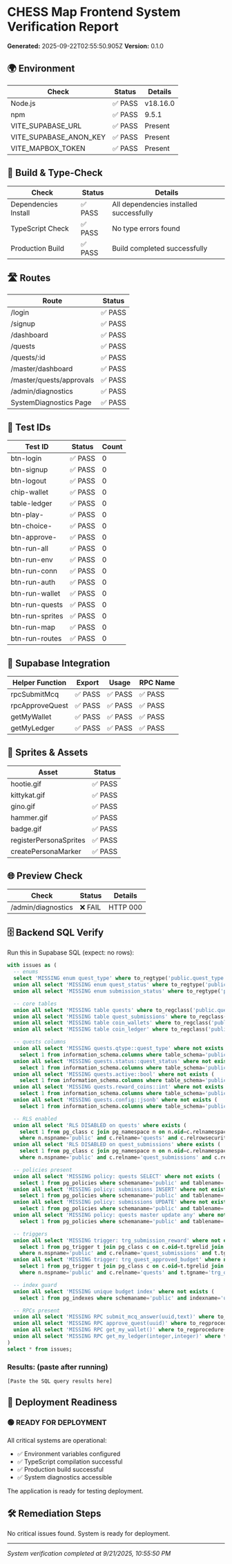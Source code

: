 # CHESS Map Frontend System Verification Report

**Generated:** 2025-09-22T02:55:50.905Z
**Version:** 0.1.0

## 🌍 Environment

| Check                  | Status  | Details  |
| ---------------------- | ------- | -------- |
| Node.js                | ✅ PASS | v18.16.0 |
| npm                    | ✅ PASS | 9.5.1    |
| VITE_SUPABASE_URL      | ✅ PASS | Present  |
| VITE_SUPABASE_ANON_KEY | ✅ PASS | Present  |
| VITE_MAPBOX_TOKEN      | ✅ PASS | Present  |

## 🔨 Build & Type-Check

| Check                | Status  | Details                                 |
| -------------------- | ------- | --------------------------------------- |
| Dependencies Install | ✅ PASS | All dependencies installed successfully |
| TypeScript Check     | ✅ PASS | No type errors found                    |
| Production Build     | ✅ PASS | Build completed successfully            |

## 🛣️ Routes

| Route                    | Status  |
| ------------------------ | ------- |
| /login                   | ✅ PASS |
| /signup                  | ✅ PASS |
| /dashboard               | ✅ PASS |
| /quests                  | ✅ PASS |
| /quests/:id              | ✅ PASS |
| /master/dashboard        | ✅ PASS |
| /master/quests/approvals | ✅ PASS |
| /admin/diagnostics       | ✅ PASS |
| SystemDiagnostics Page   | ✅ PASS |

## 🎯 Test IDs

| Test ID         | Status  | Count |
| --------------- | ------- | ----- |
| btn-login       | ✅ PASS | 0     |
| btn-signup      | ✅ PASS | 0     |
| btn-logout      | ✅ PASS | 0     |
| chip-wallet     | ✅ PASS | 0     |
| table-ledger    | ✅ PASS | 0     |
| btn-play-       | ✅ PASS | 0     |
| btn-choice-     | ✅ PASS | 0     |
| btn-approve-    | ✅ PASS | 0     |
| btn-run-all     | ✅ PASS | 0     |
| btn-run-env     | ✅ PASS | 0     |
| btn-run-conn    | ✅ PASS | 0     |
| btn-run-auth    | ✅ PASS | 0     |
| btn-run-wallet  | ✅ PASS | 0     |
| btn-run-quests  | ✅ PASS | 0     |
| btn-run-sprites | ✅ PASS | 0     |
| btn-run-map     | ✅ PASS | 0     |
| btn-run-routes  | ✅ PASS | 0     |

## 🔗 Supabase Integration

| Helper Function | Export  | Usage   | RPC Name |
| --------------- | ------- | ------- | -------- |
| rpcSubmitMcq    | ✅ PASS | ✅ PASS | ✅ PASS  |
| rpcApproveQuest | ✅ PASS | ✅ PASS | ✅ PASS  |
| getMyWallet     | ✅ PASS | ✅ PASS | ✅ PASS  |
| getMyLedger     | ✅ PASS | ✅ PASS | ✅ PASS  |

## 🎨 Sprites & Assets

| Asset                  | Status  |
| ---------------------- | ------- |
| hootie.gif             | ✅ PASS |
| kittykat.gif           | ✅ PASS |
| gino.gif               | ✅ PASS |
| hammer.gif             | ✅ PASS |
| badge.gif              | ✅ PASS |
| registerPersonaSprites | ✅ PASS |
| createPersonaMarker    | ✅ PASS |

## 🌐 Preview Check

| Check              | Status  | Details  |
| ------------------ | ------- | -------- |
| /admin/diagnostics | ❌ FAIL | HTTP 000 |

## 🗄️ Backend SQL Verify

Run this in Supabase SQL (expect: no rows):

```sql
with issues as (
  -- enums
  select 'MISSING enum quest_type' where to_regtype('public.quest_type') is null
  union all select 'MISSING enum quest_status' where to_regtype('public.quest_status') is null
  union all select 'MISSING enum submission_status' where to_regtype('public.submission_status') is null

  -- core tables
  union all select 'MISSING table quests' where to_regclass('public.quests') is null
  union all select 'MISSING table quest_submissions' where to_regclass('public.quest_submissions') is null
  union all select 'MISSING table coin_wallets' where to_regclass('public.coin_wallets') is null
  union all select 'MISSING table coin_ledger' where to_regclass('public.coin_ledger') is null

  -- quests columns
  union all select 'MISSING quests.qtype::quest_type' where not exists (
    select 1 from information_schema.columns where table_schema='public' and table_name='quests' and column_name='qtype' and udt_name='quest_type')
  union all select 'MISSING quests.status::quest_status' where not exists (
    select 1 from information_schema.columns where table_schema='public' and table_name='quests' and column_name='status' and udt_name='quest_status')
  union all select 'MISSING quests.active::bool' where not exists (
    select 1 from information_schema.columns where table_schema='public' and table_name='quests' and column_name='active' and udt_name='bool')
  union all select 'MISSING quests.reward_coins::int' where not exists (
    select 1 from information_schema.columns where table_schema='public' and table_name='quests' and column_name='reward_coins')
  union all select 'MISSING quests.config::jsonb' where not exists (
    select 1 from information_schema.columns where table_schema='public' and table_name='quests' and column_name='config' and udt_name='jsonb')

  -- RLS enabled
  union all select 'RLS DISABLED on quests' where exists (
    select 1 from pg_class c join pg_namespace n on n.oid=c.relnamespace
    where n.nspname='public' and c.relname='quests' and c.relrowsecurity=false)
  union all select 'RLS DISABLED on quest_submissions' where exists (
    select 1 from pg_class c join pg_namespace n on n.oid=c.relnamespace
    where n.nspname='public' and c.relname='quest_submissions' and c.relrowsecurity=false)

  -- policies present
  union all select 'MISSING policy: quests SELECT' where not exists (
    select 1 from pg_policies where schemaname='public' and tablename='quests' and lower(cmd)='select')
  union all select 'MISSING policy: submissions INSERT' where not exists (
    select 1 from pg_policies where schemaname='public' and tablename='quest_submissions' and lower(cmd)='insert')
  union all select 'MISSING policy: submissions UPDATE' where not exists (
    select 1 from pg_policies where schemaname='public' and tablename='quest_submissions' and lower(cmd)='update')
  union all select 'MISSING policy: quests master update any' where not exists (
    select 1 from pg_policies where schemaname='public' and tablename='quests' and policyname='quests: master update any')

  -- triggers
  union all select 'MISSING trigger: trg_submission_reward' where not exists (
    select 1 from pg_trigger t join pg_class c on c.oid=t.tgrelid join pg_namespace n on n.oid=c.relnamespace
    where n.nspname='public' and c.relname='quest_submissions' and t.tgname='trg_submission_reward')
  union all select 'MISSING trigger: trg_quest_approved_budget' where not exists (
    select 1 from pg_trigger t join pg_class c on c.oid=t.tgrelid join pg_namespace n on n.oid=c.relnamespace
    where n.nspname='public' and c.relname='quests' and t.tgname='trg_quest_approved_budget')

  -- index guard
  union all select 'MISSING unique budget index' where not exists (
    select 1 from pg_indexes where schemaname='public' and indexname='uq_coin_ledger_budget_one_per_quest')

  -- RPCs present
  union all select 'MISSING RPC submit_mcq_answer(uuid,text)' where to_regprocedure('public.submit_mcq_answer(uuid,text)') is null
  union all select 'MISSING RPC approve_quest(uuid)' where to_regprocedure('public.approve_quest(uuid)') is null
  union all select 'MISSING RPC get_my_wallet()' where to_regprocedure('public.get_my_wallet()') is null
  union all select 'MISSING RPC get_my_ledger(integer,integer)' where to_regprocedure('public.get_my_ledger(integer,integer)') is null
)
select * from issues;
```

### Results: (paste after running)

```
[Paste the SQL query results here]
```

## 🚀 Deployment Readiness

### 🟢 READY FOR DEPLOYMENT

All critical systems are operational:

- ✅ Environment variables configured
- ✅ TypeScript compilation successful
- ✅ Production build successful
- ✅ System diagnostics accessible

The application is ready for testing deployment.

## 🛠️ Remediation Steps

No critical issues found. System is ready for deployment.

---

_System verification completed at 9/21/2025, 10:55:50 PM_
